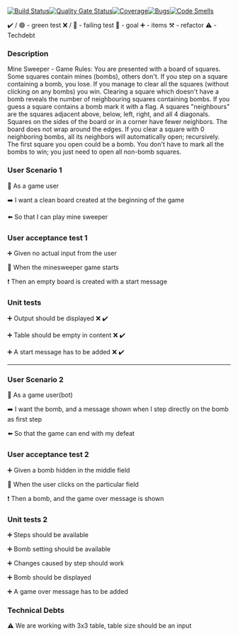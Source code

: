 [![Build Status](https://travis-ci.com/sylk80/minesweep.svg?branch=main)](https://travis-ci.com/sylk80/minesweep)[![Quality Gate Status](https://sonarcloud.io/api/project_badges/measure?project=sylk80_minesweep&metric=alert_status)](https://sonarcloud.io/dashboard?id=sylk80_minesweep)[![Coverage](https://sonarcloud.io/api/project_badges/measure?project=sylk80_minesweep&metric=coverage)](https://sonarcloud.io/dashboard?id=sylk80_minesweep)[![Bugs](https://sonarcloud.io/api/project_badges/measure?project=sylk80_minesweep&metric=bugs)](https://sonarcloud.io/dashboard?id=sylk80_minesweep)[![Code Smells](https://sonarcloud.io/api/project_badges/measure?project=sylk80_minesweep&metric=code_smells)](https://sonarcloud.io/dashboard?id=sylk80_minesweep)

:heavy_check_mark: / :green_circle: - green test
:x: / :red_circle: - failing test
:dart: - goal
:heavy_plus_sign: - items
:hammer_and_pick: - refactor
:warning: - Techdebt

### Description

Mine Sweeper - Game Rules:
You are presented with a board of squares. Some squares contain mines (bombs), others don't. If you step
on a square containing a bomb, you lose. If you manage to clear all the squares (without clicking on any
bombs) you win.
Clearing a square which doesn't have a bomb reveals the number of neighbouring squares containing bombs.
If you guess a square contains a bomb mark it with a flag.
A squares "neighbours" are the squares adjacent above, below, left, right, and all 4 diagonals. Squares on the
sides of the board or in a corner have fewer neighbors. The board does not wrap around the edges. If you
clear a square with 0 neighboring bombs, all its neighbors will automatically open; recursively.
The first square you open could be a bomb.
You don't have to mark all the bombs to win; you just need to open all non-bomb squares.

### User Scenario 1

:radio_button: As a game user

:arrow_right: I want a clean board created at the beginning of the game

:arrow_left: So that I can play mine sweeper

### User acceptance test 1

:heavy_plus_sign: Given no actual input from the user

:construction: When the minesweeper game starts

:heavy_exclamation_mark: Then an empty board is created with a start message

### Unit tests

:heavy_plus_sign: Output should be displayed :x: :heavy_check_mark:

:heavy_plus_sign: Table should be empty in content :x: :heavy_check_mark:

:heavy_plus_sign: A start message has to be added :x: :heavy_check_mark:

---

### User Scenario 2

:radio_button: As a game user(bot)

:arrow_right: I want the bomb, and a message shown when I step directly on the bomb as first step

:arrow_left: So that the game can end with my defeat

### User acceptance test 2

:heavy_plus_sign: Given a bomb hidden in the middle field

:construction: When the user clicks on the particular field

:heavy_exclamation_mark: Then a bomb, and the game over message is shown

### Unit tests 2

:heavy_plus_sign: Steps should be available

:heavy_plus_sign: Bomb setting should be available

:heavy_plus_sign: Changes caused by step should work

:heavy_plus_sign: Bomb should be displayed

:heavy_plus_sign: A game over message has to be added

### Technical Debts

:warning: We are working with 3x3 table, table size should be an input
